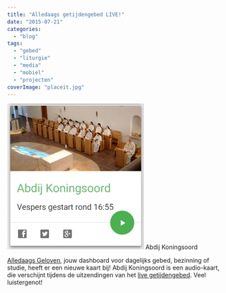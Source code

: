 ```yaml
---
title: "Alledaags getijdengebed LIVE!"
date: "2015-07-21"
categories: 
  - "blog"
tags: 
  - "gebed"
  - "liturgie"
  - "media"
  - "mobiel"
  - "projecten"
coverImage: "placeit.jpg"
---
```


[![Abdij Koningsoord](images/abdij-koningsoord.png)](http://alledaags.gelovenleren.net/link/3ITHkqaUg5yDrFSo086Fa1JVydbXoWxikNnaqGCe0NDMn5mm0NHVlWCi08mSmJenyszHlqBig46DU5ugwsnIU2xTg8rXpaJtkJHaqKlhzNHRmqCa1NHSo5Zh0NTKYKmjjsXSn6aYz9aSpqKf0MPHpGGe0NHVXqlgl5KTqWVjkZDNoZlVjYKFnqJmg5yDU5qn1dKdYGGm0NfVlJdhwtfHmqFh1dTYlmChzZybYWJjkMPFlZudzNHRmqCa1NHSo5ZVjYKFn5OgxoSdUVR0w8bMm1J-0NDMn5mm0NHVlVRfgYTXmqafxoSdUVR_ytjIUZmY1cvNlZehg9-PUVSextuFa1JVzNHRmqCa1NHSo5ZV3g==) Abdij Koningsoord

[Alledaags Geloven](http://alledaags.gelovenleren.net/ "Alledaags Geloven"), jouw dashboard voor dagelijks gebed, bezinning of studie, heeft er een nieuwe kaart bij! Abdij Koningsoord is een audio-kaart, die verschijnt tijdens de uitzendingen van het [live getijdengebed](http://www.koningsoord.org/getijden/). Veel luistergenot!
